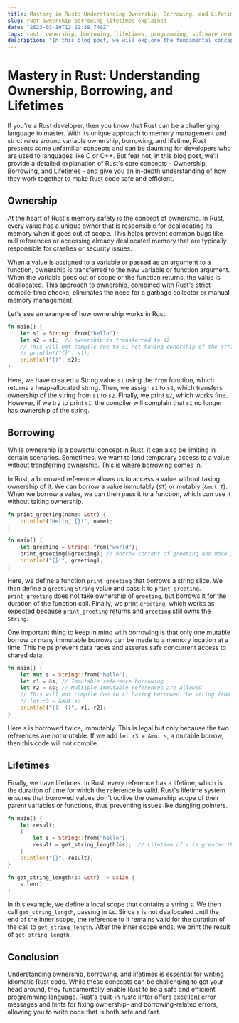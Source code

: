 ```yaml
---
title: Mastery in Rust: Understanding Ownership, Borrowing, and Lifetimes
slug: rust-ownership-borrowing-lifetimes-explained
date: "2023-03-19T12:22:59.749Z"
tags: rust, ownership, borrowing, lifetimes, programming, software development
description: "In this blog post, we will explore the fundamental concepts of Rust - Ownership, Borrowing, and Lifetimes. We will explain how these concepts work within the Rust language, and provide in-depth code examples to help you understand how to work with them. By the end of this article, you will have a solid grasp of these core concepts in Rust and be well on your way to writing more efficient and effective Rust code."
---
```


# Mastery in Rust: Understanding Ownership, Borrowing, and Lifetimes

If you're a Rust developer, then you know that Rust can be a challenging language to master. With its unique approach to memory management and strict rules around variable ownership, borrowing, and lifetime, Rust presents some unfamiliar concepts and can be daunting for developers who are used to languages like C or C++. But fear not, in this blog post, we'll provide a detailed explanation of Rust's core concepts - Ownership, Borrowing, and Lifetimes - and give you an in-depth understanding of how they work together to make Rust code safe and efficient.

## Ownership

At the heart of Rust's memory safety is the concept of ownership. In Rust, every value has a unique owner that is responsible for deallocating its memory when it goes out of scope. This helps prevent common bugs like null references or accessing already deallocated memory that are typically responsible for crashes or security issues.

When a value is assigned to a variable or passed as an argument to a function, ownership is transferred to the new variable or function argument. When the variable goes out of scope or the function returns, the value is deallocated. This approach to ownership, combined with Rust's strict compile-time checks, eliminates the need for a garbage collector or manual memory management.

Let's see an example of how ownership works in Rust:

```rust
fn main() {
    let s1 = String::from("hello");
    let s2 = s1;  // ownership is transferred to s2
    // This will not compile due to s1 not having ownership of the string anymore
    // println!("{}", s1); 
    println!("{}", s2);
} 
```

Here, we have created a String value `s1` using the `from` function, which returns a heap-allocated string. Then, we assign `s1` to `s2`, which transfers ownership of the string from `s1` to `s2`. Finally, we print `s2`, which works fine. However, if we try to print `s1`, the compiler will complain that `s1` no longer has ownership of the string.

## Borrowing

While ownership is a powerful concept in Rust, it can also be limiting in certain scenarios. Sometimes, we want to lend temporary access to a value without transferring ownership. This is where borrowing comes in.

In Rust, a borrowed reference allows us to access a value without taking ownership of it. We can borrow a value immutably (`&T`) or mutably (`&mut T`). When we borrow a value, we can then pass it to a function, which can use it without taking ownership.

```rust
fn print_greeting(name: &str) {
    println!("Hello, {}!", name);
}

fn main() {
    let greeting = String::from("world");
    print_greeting(&greeting); // borrow content of greeting and move it to name
    println!("{}!", greeting);
}
```

Here, we define a function `print_greeting` that borrows a string slice. We then define a `greeting` `String` value and pass it to `print_greeting`. `print_greeting` does not take ownership of `greeting`, but borrows it for the duration of the function call. Finally, we print `greeting`, which works as expected because `print_greeting` returns and `greeting` still owns the `String`.

One important thing to keep in mind with borrowing is that only one mutable borrow or many immutable borrows can be made to a memory location at a time. This helps prevent data races and assures safe concurrent access to shared data.

```rust
fn main() {
    let mut s = String::from("hello");
    let r1 = &s; // Immutable reference borrowing
    let r2 = &s; // Multiple immutable references are allowed
    // This will not compile due to r1 having borrowed the string from s
    // let r3 = &mut s;
    println!("{}, {}", r1, r2);
} 
```

Here s is borrowed twice, immutably. This is legal but only because the two references are not mutable. If we add `let r3 = &mut s`, a mutable borrow, then this code will not compile.

## Lifetimes

Finally, we have lifetimes. In Rust, every reference has a lifetime, which is the duration of time for which the reference is valid. Rust's lifetime system ensures that borrowed values don't outlive the ownership scope of their parent variables or functions, thus preventing issues like dangling pointers.

```rust
fn main() {
    let result; 
    {
        let s = String::from("hello");
        result = get_string_length(&s);  // Lifetime of s is greater than that of result
    }
    println!("{}", result);
}

fn get_string_length(s: &str) -> usize {
    s.len()
}
```

In this example, we define a local scope that contains a string `s`. We then call `get_string_length`, passing in `&s`. Since `s` is not deallocated until the end of the inner scope, the reference to it remains valid for the duration of the call to `get_string_length`. After the inner scope ends, we print the result of `get_string_length`.

## Conclusion

Understanding ownership, borrowing, and lifetimes is essential for writing idiomatic Rust code. While these concepts can be challenging to get your head around, they fundamentally enable Rust to be a safe and efficient programming language.  Rust's built-in rustc linter offers excellent error messages and hints for fixing ownership- and borrowing-related errors, allowing you to write code that is both safe and fast.